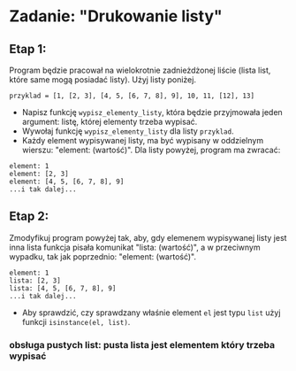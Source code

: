 # Zadanie: "Drukowanie listy"

## Etap 1:

Program będzie pracował na wielokrotnie zadnieżdżonej liście (lista list, które same mogą posiadać listy). Użyj listy poniżej.

```
przyklad = [1, [2, 3], [4, 5, [6, 7, 8], 9], 10, 11, [12], 13]
```

- Napisz funkcję `wypisz_elementy_listy`, która będzie przyjmowała jeden argument: listę, której elementy trzeba wypisać.
- Wywołaj funkcję `wypisz_elementy_listy` dla listy `przyklad`.
- Każdy element wypisywanej listy, ma być wypisany w oddzielnym wierszu: "element: (wartość)". Dla listy powyżej, program ma zwracać:

```
element: 1
element: [2, 3]
element: [4, 5, [6, 7, 8], 9]
...i tak dalej...
```

## Etap 2:
Zmodyfikuj program powyżej tak, aby, gdy elemenem wypisywanej listy jest inna lista funkcja pisała komunikat "lista: (wartość)", a w przeciwnym wypadku, tak jak poprzednio: "element: (wartość)".

```
element: 1
lista: [2, 3]
lista: [4, 5, [6, 7, 8], 9]
...i tak dalej...
```
- Aby sprawdzić, czy sprawdzany właśnie element `el` jest typu `list` użyj funkcji `isinstance(el, list)`.


### obsługa pustych list: pusta lista jest elementem który trzeba wypisać